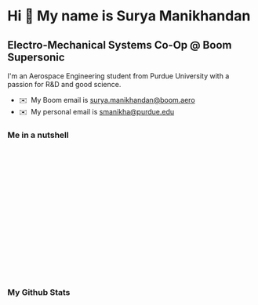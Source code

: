 Hi 👋 My name is Surya Manikhandan
==================================

Electro-Mechanical Systems Co-Op @ Boom Supersonic
--------------------------------------------------

I'm an Aerospace Engineering student from Purdue University with a passion for R&D and good science.

* ✉️  My Boom email is [surya.manikhandan@boom.aero](mailto:surya.manikhandan@boom.aero)
* ✉️  My personal email is [smanikha@purdue.edu](mailto:smanikha@purdue.edu)

### Me in a nutshell
<center>
<table align="center" style = "border: none;opacity: 0;">
  <tr>
    <td>
      <h3 align="center">My Languages</h3>
      <p align="center">
      <a href="https://www.python.org/" target="_blank" rel="noreferrer"><img src="https://raw.githubusercontent.com/smanikha/smanikha/main/assets/python-original.svg" width="36" height="36" alt="Python" /></a>
      <a href="https://www.mathworks.com/products/matlab.html" target="_blank" rel="noreferrer"><img src="https://raw.githubusercontent.com/smanikha/smanikha/main/assets/matlab-original.svg" width="36" height="36" alt="MATLAB" /></a>
      <a href="https://www.rust-lang.org/" target="_blank" rel="noreferrer"><img src="https://raw.githubusercontent.com/smanikha/smanikha/main/assets/rust-plain.svg" width="36" height="36" alt="Rust" /></a>
      <a href="https://gcc.gnu.org/" target="_blank" rel="noreferrer"><img src="https://raw.githubusercontent.com/smanikha/smanikha/main/assets/c-original.svg" width="36" height="36" alt="C" /></a>
      <a href="https://javascript.info/js" target="_blank" rel="noreferrer"><img src="https://raw.githubusercontent.com/smanikha/smanikha/main/assets/javascript-original.svg" width="36" height="36" alt="C" /></a>
      </p>
    </td>
    <td>
      <h3 align="center">My Environment</h3>
      <p align="center">
      <a href="https://archlinux.org/" target="_blank" rel="noreferrer"><img src="https://raw.githubusercontent.com/smanikha/smanikha/main/assets/linux-original.svg" width="36" height="36" alt="C" /></a>
      <a href="https://www.gnu.org/software/bash/" target="_blank" rel="noreferrer"><img src="https://raw.githubusercontent.com/smanikha/smanikha/main/assets/bash-original.svg" width="36" height="36" alt="C" /></a>
      <a href="https://www.vim.org/" target="_blank" rel="noreferrer"><img src="https://raw.githubusercontent.com/smanikha/smanikha/main/assets/vim-plain.svg" width="36" height="36" alt="C" /></a>
      <a href="https://code.visualstudio.com/" target="_blank" rel="noreferrer"><img src="https://raw.githubusercontent.com/smanikha/smanikha/main/assets/vscode-original.svg" width="36" height="36" alt="C" /></a>
      </p>
    </td>
  </tr>
  <tr>
    <td>
      <h3 align="center">My DevOps</h3>
      <p align="center">
      <a href="https://git-scm.com/" target="_blank" rel="noreferrer"><img src="https://raw.githubusercontent.com/smanikha/smanikha/main/assets/git-original.svg" width="36" height="36" alt="C" /></a>
      <a href="https://github.com/" target="_blank" rel="noreferrer"><img src="https://raw.githubusercontent.com/smanikha/smanikha/main/assets/github-original.svg" width="36" height="36" alt="C" /></a>
      <a href="https://circleci.com/" target="_blank" rel="noreferrer"><img src="https://raw.githubusercontent.com/smanikha/smanikha/main/assets/circleci-plain.svg" width="36" height="36" alt="C" /></a>
      </p>
    </td>
    <td>
      <h3 align="center">My Socials</h3>
      <p align="center">
      <a href="https://www.github.com/smanikha" target="_blank" rel="noreferrer"><img src="https://raw.githubusercontent.com/smanikha/smanikha/main/assets/github-original.svg" width="32" height="32" /></a>
      <a href="https://www.linkedin.com/in/aerospacesurya" target="_blank" rel="noreferrer"><img src="https://raw.githubusercontent.com/smanikha/smanikha/main/assets/linkedin-original.svg" width="32" height="32" /></a>
      </p>
    </td>
  </tr>
</table>
</center>

### My Github Stats
<center>
         <table align="center" style = "border: none;opacity: 0;">
                  <tr>
                    <td>
                           <a href="http://www.github.com/smanikha"><img src="https://github-readme-stats.vercel.app/api?username=smanikha&show_icons=true&hide=stars,prs,issues,contribs&count_private=true&title_color=facc15&text_color=ffffff&icon_color=facc15&bg_color=1c1917&hide_border=true&show_icons=true" alt="smanikha's GitHub stats" /></a>
                    </td>
                  </tr>
                  <tr>
                    <td>
                           <a href="http://www.github.com/smanikha"><img src="https://github-readme-streak-stats.herokuapp.com/?user=smanikha&stroke=ffffff&background=1c1917&ring=facc15&fire=facc15&currStreakNum=ffffff&currStreakLabel=facc15&sideNums=ffffff&sideLabels=ffffff&dates=ffffff&hide_border=true" /></a>
                    </td>
                  </tr>
         </table>
</center>
</center>
